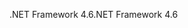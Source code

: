 <span data-ttu-id="8ac60-101">.NET Framework 4.6</span><span class="sxs-lookup"><span data-stu-id="8ac60-101">.NET Framework 4.6</span></span>
